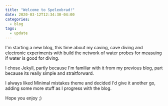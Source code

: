 ```yaml
---
title: "Welcome to Speleobrad!"
date: 2020-03-12T12:34:30-04:00
categories:
  - blog
tags:
  - update
---
```

I'm starting a new blog, this time about my caving, cave diving and electronic experiments with build the network of water probes for measuing if water is good for diving. 

I chose Jekyll, partly because I'm familiar with it from my previous blog, part because its really simple and straitforward. 

I always liked Minimal mistakes theme and decided I'd give it another go, adding some more stuff as I progress with the blog. 

Hope you enjoy ;) 
